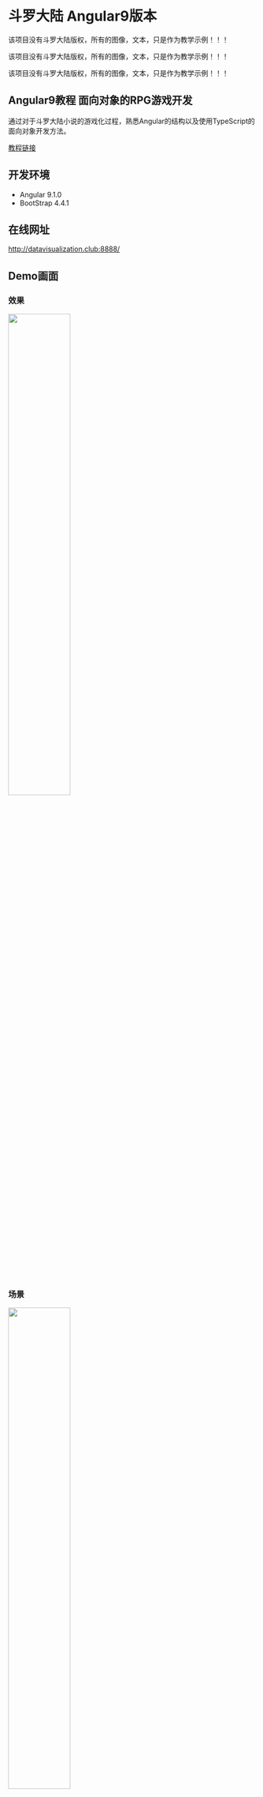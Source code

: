 # 斗罗大陆 Angular9版本

该项目没有斗罗大陆版权，所有的图像，文本，只是作为教学示例！！！

该项目没有斗罗大陆版权，所有的图像，文本，只是作为教学示例！！！

该项目没有斗罗大陆版权，所有的图像，文本，只是作为教学示例！！！

## Angular9教程 面向对象的RPG游戏开发

通过对于斗罗大陆小说的游戏化过程，熟悉Angular的结构以及使用TypeScript的面向对象开发方法。

[教程链接](Tutorial/README.md)

## 开发环境

- Angular 9.1.0
- BootStrap 4.4.1

## 在线网址

http://datavisualization.club:8888/

## Demo画面

### 效果

<img src="Demo/Demo.gif" width="50%">

### 场景

<img src="Demo/场景20200310.jpg" width="50%">

### 商店

<img src="Demo/商店20200318.jpg" width="50%">

### 图鉴

<img src="Demo/图鉴.jpg" width="50%">

### 双生武魂

<img src="Demo/状态20200319.jpg" width="50%">

### 战斗

<img src="Demo/全员战斗20200324.jpg" width="50%">

### 魂技选择

<img src="Demo/魂技选择20200318.jpg" width="50%">

### 道具选择

<img src="Demo/道具选择20200318.jpg" width="50%">

### 记忆力游戏

<img src="Demo/记忆力游戏20200316.jpg" width="50%">

### 连连看

<img src="Demo/连连看20200320.jpg" width="50%">

